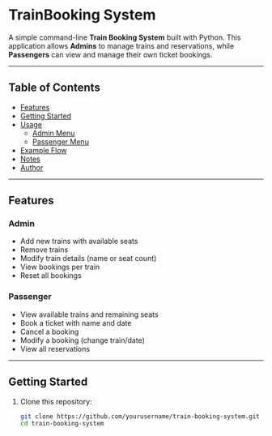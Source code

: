 #  TrainBooking System

A simple command-line **Train Booking System** built with Python. This application allows **Admins** to manage trains and reservations, while **Passengers** can view and manage their own ticket bookings.

---

##  Table of Contents

- [Features](#-features)
- [Getting Started](#-getting-started)
- [Usage](#-usage)
  - [Admin Menu](#admin-menu)
  - [Passenger Menu](#passenger-menu)
- [Example Flow](#-example-flow)
- [Notes](#-notes)
- [Author](#-author)

---

##  Features

###  Admin
- Add new trains with available seats
- Remove trains
- Modify train details (name or seat count)
- View bookings per train
- Reset all bookings

###  Passenger
- View available trains and remaining seats
- Book a ticket with name and date
- Cancel a booking
- Modify a booking (change train/date)
- View all reservations

---

##  Getting Started

1. Clone this repository:
   ```bash
   git clone https://github.com/yourusername/train-booking-system.git
   cd train-booking-system
